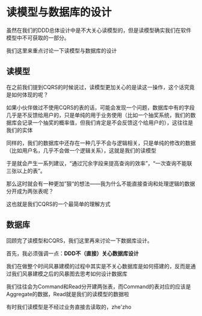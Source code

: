 # 读模型与数据库的设计

虽然在我们的DDD总体设计中是不大关心读模型的，但是读模型确实我们在软件模型中不可获取的一部分。

我们这里来重点讨论一下读模型与数据库的设计

## 读模型

在之前我们提到CQRS的时候说过，读模型更加关心的是读这一操作，这个话究竟是如何体现的呢？

如果小伙伴做过不使用CQRS的表的话，可能会发现一个问题，数据库中有的字段几乎是不反馈给用户的，只是单纯的用于业务使用（比如一个抽奖系统，我们的数据库会记录一个抽奖的概率值，但我们肯定是不会反馈这个给用户的），这往往是我们的实体


同样的，我们的数据库中还存在一种几乎不会与逻辑相关，只是单纯的修改的数据（比如用户名，几乎不会做一个逻辑关系），这就是我们的读模型

于是就会产生一系列建议，“通过冗余字段来提高查询的效率”，“一次查询不能联三张以上的表”。

那么这时就会有一种更加”狠“的想法——我为什么不能直接查询和处理逻辑的数据分开成为两张表呢？

这也就是我们CQRS的一个最简单的理解方式

## 数据库


回顾完了读模型和CQRS，我们这里再来讨论一下数据库设计。

首先，我必须强调一点：**DDD不（直接）关心数据库设计**

我们在做整个时间风暴建模的过程中其实是不关心数据库是如何搭建的，反而是通过我们风暴建模之后的风暴图去思考如何设计数据库

我们往往会为Command和Read分开建两张表，而Command的表对应的应该是Aggregate的数据，Read就是我们的读模型的数据啦

有时我们读模型是不经过业务直接去读取的，zhe'zho